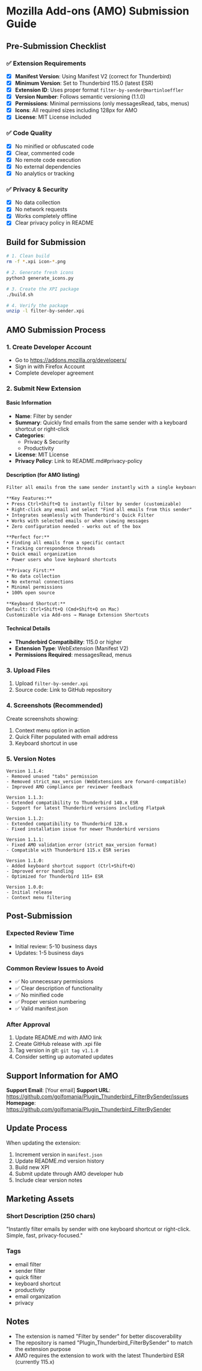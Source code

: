 # Mozilla Add-ons (AMO) Submission Guide

## Pre-Submission Checklist

### ✅ Extension Requirements

- [x] **Manifest Version**: Using Manifest V2 (correct for Thunderbird)
- [x] **Minimum Version**: Set to Thunderbird 115.0 (latest ESR)
- [x] **Extension ID**: Uses proper format `filter-by-sender@martinloeffler`
- [x] **Version Number**: Follows semantic versioning (1.1.0)
- [x] **Permissions**: Minimal permissions (only messagesRead, tabs, menus)
- [x] **Icons**: All required sizes including 128px for AMO
- [x] **License**: MIT License included

### ✅ Code Quality

- [x] No minified or obfuscated code
- [x] Clear, commented code
- [x] No remote code execution
- [x] No external dependencies
- [x] No analytics or tracking

### ✅ Privacy & Security

- [x] No data collection
- [x] No network requests
- [x] Works completely offline
- [x] Clear privacy policy in README

## Build for Submission

```bash
# 1. Clean build
rm -f *.xpi icon-*.png

# 2. Generate fresh icons
python3 generate_icons.py

# 3. Create the XPI package
./build.sh

# 4. Verify the package
unzip -l filter-by-sender.xpi
```

## AMO Submission Process

### 1. Create Developer Account

- Go to https://addons.mozilla.org/developers/
- Sign in with Firefox Account
- Complete developer agreement

### 2. Submit New Extension

#### Basic Information

- **Name**: Filter by sender
- **Summary**: Quickly find emails from the same sender with a keyboard shortcut or right-click
- **Categories**:
  - Privacy & Security
  - Productivity
- **License**: MIT License
- **Privacy Policy**: Link to README.md#privacy-policy

#### Description (for AMO listing)

```markdown
Filter all emails from the same sender instantly with a single keyboard shortcut or right-click!

**Key Features:**
• Press Ctrl+Shift+Q to instantly filter by sender (customizable)
• Right-click any email and select "Find all emails from this sender"
• Integrates seamlessly with Thunderbird's Quick Filter
• Works with selected emails or when viewing messages
• Zero configuration needed - works out of the box

**Perfect for:**
• Finding all emails from a specific contact
• Tracking correspondence threads
• Quick email organization
• Power users who love keyboard shortcuts

**Privacy First:**
• No data collection
• No external connections
• Minimal permissions
• 100% open source

**Keyboard Shortcut:**
Default: Ctrl+Shift+Q (Cmd+Shift+Q on Mac)
Customizable via Add-ons → Manage Extension Shortcuts
```

#### Technical Details

- **Thunderbird Compatibility**: 115.0 or higher
- **Extension Type**: WebExtension (Manifest V2)
- **Permissions Required**: messagesRead, menus

### 3. Upload Files

1. Upload `filter-by-sender.xpi`
2. Source code: Link to GitHub repository

### 4. Screenshots (Recommended)

Create screenshots showing:

1. Context menu option in action
2. Quick Filter populated with email address
3. Keyboard shortcut in use

### 5. Version Notes

```
Version 1.1.4:
- Removed unused "tabs" permission
- Removed strict_max_version (WebExtensions are forward-compatible)
- Improved AMO compliance per reviewer feedback

Version 1.1.3:
- Extended compatibility to Thunderbird 140.x ESR
- Support for latest Thunderbird versions including Flatpak

Version 1.1.2:
- Extended compatibility to Thunderbird 128.x
- Fixed installation issue for newer Thunderbird versions

Version 1.1.1:
- Fixed AMO validation error (strict_max_version format)
- Compatible with Thunderbird 115.x ESR series

Version 1.1.0:
- Added keyboard shortcut support (Ctrl+Shift+Q)
- Improved error handling
- Optimized for Thunderbird 115+ ESR

Version 1.0.0:
- Initial release
- Context menu filtering
```

## Post-Submission

### Expected Review Time

- Initial review: 5-10 business days
- Updates: 1-5 business days

### Common Review Issues to Avoid

- ✅ No unnecessary permissions
- ✅ Clear description of functionality
- ✅ No minified code
- ✅ Proper version numbering
- ✅ Valid manifest.json

### After Approval

1. Update README.md with AMO link
2. Create GitHub release with .xpi file
3. Tag version in git: `git tag v1.1.0`
4. Consider setting up automated updates

## Support Information for AMO

**Support Email**: [Your email]
**Support URL**: https://github.com/golfomania/Plugin_Thunderbird_FilterBySender/issues
**Homepage**: https://github.com/golfomania/Plugin_Thunderbird_FilterBySender

## Update Process

When updating the extension:

1. Increment version in `manifest.json`
2. Update README.md version history
3. Build new XPI
4. Submit update through AMO developer hub
5. Include clear version notes

## Marketing Assets

### Short Description (250 chars)

"Instantly filter emails by sender with one keyboard shortcut or right-click. Simple, fast, privacy-focused."

### Tags

- email filter
- sender filter
- quick filter
- keyboard shortcut
- productivity
- email organization
- privacy

## Notes

- The extension is named "Filter by sender" for better discoverability
- The repository is named "Plugin_Thunderbird_FilterBySender" to match the extension purpose
- AMO requires the extension to work with the latest Thunderbird ESR (currently 115.x)
